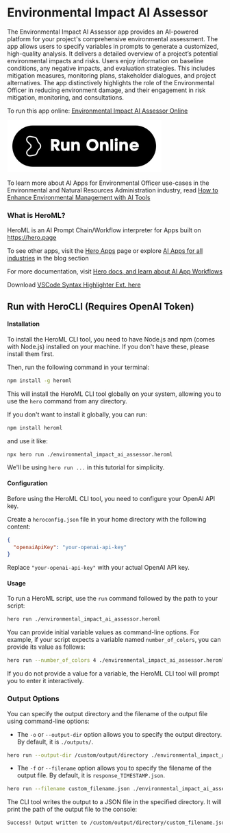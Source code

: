 # Environmental Impact AI Assessor

The Environmental Impact AI Assessor app provides an AI-powered platform for your project's comprehensive environmental assessment. The app allows users to specify variables in prompts to generate a customized, high-quality analysis. It delivers a detailed overview of a project’s potential environmental impacts and risks. Users enjoy information on baseline conditions, any negative impacts, and evaluation strategies. This includes mitigation measures, monitoring plans, stakeholder dialogues, and project alternatives. The app distinctively highlights the role of the Environmental Officer in reducing environment damage, and their engagement in risk mitigation, monitoring, and consultations.

To run this app online: [Environmental Impact AI Assessor Online](https://hero.page/app/environmental-impact-ai-assessor-ai-powered-project-environmental-assessment/AgvFOSPOondkodr0wBT0)

[![Run Environmental Impact AI Assessor Online](/assets/run.svg)](https://hero.page/app/environmental-impact-ai-assessor-ai-powered-project-environmental-assessment/AgvFOSPOondkodr0wBT0)

To learn more about AI Apps for Environmental Officer use-cases in the Environmental and Natural Resources Administration industry, read [How to Enhance Environmental Management with AI Tools](https://hero.page/blog/ai/environmental-and-natural-resources-administration/how-to-enhance-environmental-management-with-ai-tools/170858)

### What is HeroML?
HeroML is an AI Prompt Chain/Workflow interpreter for Apps built on https://hero.page 

To see other apps, visit the [Hero Apps](https://hero.page/apps) page or explore [AI Apps for all industries](https://hero.page/blog) in the blog section

For more documentation, visit [Hero docs, and learn about AI App Workflows](https://hero.page/tutorials/introduction-to-heroml)

Download [VSCode Syntax Highlighter Ext. here](https://marketplace.visualstudio.com/items?itemName=hero-page.heroml)

## Run with HeroCLI (Requires OpenAI Token)

#### Installation

To install the HeroML CLI tool, you need to have Node.js and npm (comes with Node.js) installed on your machine. If you don't have these, please install them first. 

Then, run the following command in your terminal:

```bash
npm install -g heroml
```

This will install the HeroML CLI tool globally on your system, allowing you to use the `hero` command from any directory.

If you don't want to install it globally, you can run:

```bash
npm install heroml
```

and use it like:

```bash
npx hero run ./environmental_impact_ai_assessor.heroml
```

We'll be using `hero run ...` in this tutorial for simplicity.

#### Configuration

Before using the HeroML CLI tool, you need to configure your OpenAI API key. 

Create a `heroconfig.json` file in your home directory with the following content:

```json
{
  "openaiApiKey": "your-openai-api-key"
}
```

Replace `"your-openai-api-key"` with your actual OpenAI API key.

#### Usage

To run a HeroML script, use the `run` command followed by the path to your script:

```bash
hero run ./environmental_impact_ai_assessor.heroml
```

You can provide initial variable values as command-line options. For example, if your script expects a variable named `number_of_colors`, you can provide its value as follows:

```bash
hero run --number_of_colors 4 ./environmental_impact_ai_assessor.heroml
```

If you do not provide a value for a variable, the HeroML CLI tool will prompt you to enter it interactively.

### Output Options

You can specify the output directory and the filename of the output file using command-line options:

- The `-o` or `--output-dir` option allows you to specify the output directory. By default, it is `./outputs/`.

```bash
hero run --output-dir /custom/output/directory ./environmental_impact_ai_assessor.heroml
```

- The `-f` or `--filename` option allows you to specify the filename of the output file. By default, it is `response_TIMESTAMP.json`.

```bash
hero run --filename custom_filename.json ./environmental_impact_ai_assessor.heroml
```

The CLI tool writes the output to a JSON file in the specified directory. It will print the path of the output file to the console:

```bash
Success! Output written to /custom/output/directory/custom_filename.json
```

